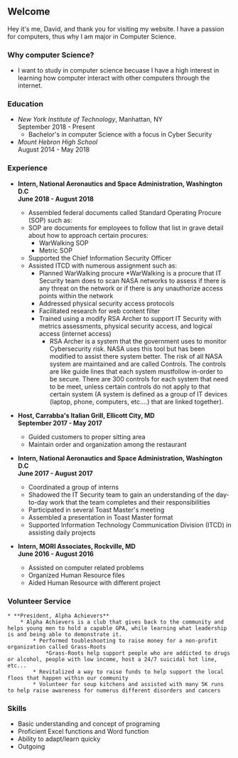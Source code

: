## Welcome 
Hey it's me, David, and thank you for visiting my website. I have a passion for computers, thus why I am major in Computer Science.


### Why computer Science?
* I want to study in computer science becuase I have a high interest in learning how
 computer interact with other computers through the internet.


### Education
* *New York Institute of Technology*, Manhattan, NY <br> September 2018 - Present
	* Bachelor's in computer Science with a focus in Cyber Security
* *Mount Hebron High School* <br> August 2014 - May 2018 

### Experience
* **Intern, National Aeronautics and Space Administration, Washington D.C <br> June 2018 - August 2018**
	* Assembled federal documents called Standard Operating Procure (SOP) such as: <br>
	* SOP are documents for employees to follow that list in grave detail about how to approach certain procures: <br> 
		* WarWalking SOP
		* Metric SOP 
	* Supported the Chief Information Security Officer
	* Assisted ITCD with numerous assignment such as: <br>
		* Planned WarWalking procure
			*WarWalking is a procure that IT Security team does to scan NASA networks to assess if there is any threat on the network or if there is any unauthorize access points within the network 
		* Addressed physical security access protocols
		* Facilitated research for web content filter 
		* Trained using a modify RSA Archer to support IT Security with metrics assessments, physical security access, and logical access (internet access)
			* RSA Archer is a system that the government uses to monitor Cybersecurity risk. NASA uses this tool but has been modified to assist there system better. The risk of all NASA system are maintained and are called Controls. The controls are like guide lines that each system mustfollow in-order to be secure. There are 300 controls for each system that need to be meet, unless certain controls do not apply to that certain system (A system is defined as a group of IT devices (laptop, phone, computers, etc....) that are linked together).

* **Host, Carrabba's Italian Grill, Ellicott City, MD <br> September 2017 - May 2017**
	* Guided customers to proper sitting area
	* Maintain order and organization among the restaurant
* **Intern, National Aeronautics and Space Administration, Washington D.C <br> June 2017 - August 2017**
	* Coordinated a group of interns
	* Shadowed the IT Security team to gain an understanding of the day-to-day work that the team completes and their responsibilities 
	* Participated in several Toast Master's meeting
	* Assembled a presentation in Toast Master format
	* Supported Information Technology Communication Division (ITCD) in assisting daily projects
* **Intern, MORI Associates, Rockville, MD <br> June 2016 - August 2016**
	
	* Assisted on computer related problems
	* Organized Human Resource files
	* Aided Human Resource with different project 

### Volunteer Service

	* **President, Alpha Achievers**
		* Alpha Achievers is a club that gives back to the community and helps young men to hold a capable GPA, while learning what leadership is and being able to demonstrate it.
			* Performed toubleshooting to raise money for a non-profit organization called Grass-Roots
				*Grass-Roots help support people who are addicted to drugs or alcohol, people with low income, host a 24/7 suicidal hot line, etc...
			* Revitalized a way to raise funds to help support the local floos that happen within our community
			* Volunteer for soup kitchens and assisted with many 5K runs to help raise awareness for numerus different disorders and cancers


### Skills
* Basic understanding and concept of programing
* Proficient Excel functions and Word function 
* Ability to adapt/learn quicky
* Outgoing 
